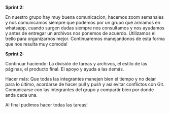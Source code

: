 **Sprint 2:**

En nuestro grupo hay muy buena comunicacion, hacemos zoom semanales y nos comunicamos siempre que podemos por un grupo que armamos en whatsapp, cuando surgen dudas
siempre nos consultamos y nos ayudamos y antes de entregar un archivos nos ponemos de acuerdo. Utilizamos el trello para organizarnos mejor.
Continuaremos manejandonos de esta forma que nos resulta muy comoda!

**Sprint 2:**

Continuar haciendo:
La división de tareas y archivos, el estilo de las páginas, el producto final.
El apoyo y ayuda a las demás.

Hacer más:
Que todas las integrantes manejen bien el tiempo y no dejar para lo último, acordarse de hacer pull y push y así evitar conflictos con Git.
Comunicarse con las integrantes del grupo y compartir bien por donde anda cada una.


Al final pudimos hacer todas las tareas!
